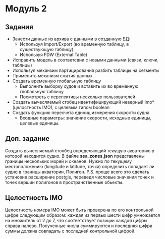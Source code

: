 ﻿ # Модуль 2

## Задания
- Занести данные из архива с данными в созданную БД:
    - Используя Import/Export (во временную таблицу, в существующую таблицу)
    - Используя FDW (External Table)
- Исправить модель в соответсвии с новыми данными (связи, ключи, таблицы)
- Используя механзим партицирования разбить таблицы на сегменты
- Применить механизм сжатия данных
- Создать временную глобальную таблицу
    - Выполнить выборку судов и вставить их во временную глобальную таблицу
    - Посмотреть с перспективы несколько пользователей
- Создать вычесляемый cтобец идентифицирующий неверный imo* (целостность IMO), с целевым типом boolean
- Создать функцию пересчета единиц измерения скорости судна
    - Входные параметры: значение скорости, исходные единицы, целевые единицы.
## Доп. задание
Создать вычесляемый столбец определяющий текущую акваторию в которой находится судно.
В файле **sea_zones.json** представлены границы нескольких морей и океанов. Нужно по текущему местоположению (longitude и latitude, точка) определить попадает ли судно в границы акватории, Полигон. P.S. проще всего это сделать установив расширение postgis, переведя числовые значения точек и точек вершин полигонов в пространственные обьекты.

## Целостность IMO
Целостность номера IMO может быть проверена по его контрольной цифре следующим образом: каждая из первых шести цифр умножается на множитель от 2 до 7, что соответствует позиции каждой цифры справа налево. Полученные числа суммируются и последняя цифра суммы должна совпадать с последней контрольной цифрой.




